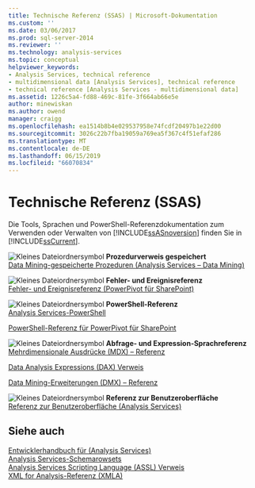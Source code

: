 ```yaml
---
title: Technische Referenz (SSAS) | Microsoft-Dokumentation
ms.custom: ''
ms.date: 03/06/2017
ms.prod: sql-server-2014
ms.reviewer: ''
ms.technology: analysis-services
ms.topic: conceptual
helpviewer_keywords:
- Analysis Services, technical reference
- multidimensional data [Analysis Services], technical reference
- technical reference [Analysis Services - multidimensional data]
ms.assetid: 1226c5a4-fd88-469c-81fe-3f664ab66e5e
author: minewiskan
ms.author: owend
manager: craigg
ms.openlocfilehash: ea1514b8b4e029537958e74fcdf20497b1e22d00
ms.sourcegitcommit: 3026c22b7fba19059a769ea5f367c4f51efaf286
ms.translationtype: MT
ms.contentlocale: de-DE
ms.lasthandoff: 06/15/2019
ms.locfileid: "66070834"
---
```

# <a name="technical-reference-ssas"></a>Technische Referenz (SSAS)
  Die Tools, Sprachen und PowerShell-Referenzdokumentation zum Verwenden oder Verwalten von [!INCLUDE[ssASnoversion](../../includes/ssasnoversion-md.md)] finden Sie in [!INCLUDE[ssCurrent](../../includes/sscurrent-md.md)].  
  
 ![Kleines Dateiordnersymbol](../../integration-services/media/filefolder-small.gif "Small File Folder Icon") **Prozedurverweis gespeichert**  
 [Data Mining-gespeicherte Prozeduren &#40;Analysis Services – Data Mining&#41;](/sql/analysis-services/data-mining/data-mining-stored-procedures-analysis-services-data-mining)  
  
 ![Kleines Dateiordnersymbol](../../integration-services/media/filefolder-small.gif "Small File Folder Icon") **Fehler- und Ereignisreferenz**  
 [Fehler- und Ereignisreferenz &#40;PowerPivot für SharePoint&#41;](../power-pivot-sharepoint/errors-and-events-reference-power-pivot-for-sharepoint.md)  
  
 ![Kleines Dateiordnersymbol](../../integration-services/media/filefolder-small.gif "Small File Folder Icon") **PowerShell-Referenz**  
 [Analysis Services-PowerShell](../analysis-services-powershell.md)  
  
 [PowerShell-Referenz für PowerPivot für SharePoint](/sql/analysis-services/powershell/powershell-reference-for-power-pivot-for-sharepoint)  
  
 ![Kleines Dateiordnersymbol](../../integration-services/media/filefolder-small.gif "Small File Folder Icon") **Abfrage- und Expression-Sprachreferenz**  
 [Mehrdimensionale Ausdrücke &#40;MDX&#41; – Referenz](/sql/mdx/multidimensional-expressions-mdx-reference)  
  
 [Data Analysis Expressions &#40;DAX&#41; Verweis](https://msdn.microsoft.com/library/gg413422(v=sql.120).aspx)  
  
 [Data Mining-Erweiterungen &#40;DMX&#41; – Referenz](/sql/dmx/data-mining-extensions-dmx-reference)  
  
 ![Kleines Dateiordnersymbol](../../integration-services/media/filefolder-small.gif "Small File Folder Icon") **Referenz zur Benutzeroberfläche**  
 [Referenz zur Benutzeroberfläche &#40;Analysis Services&#41;](../user-interface-reference-analysis-services.md)  
  
## <a name="see-also"></a>Siehe auch  
 [Entwicklerhandbuch für &#40;Analysis Services&#41;](../analysis-services-developer-documentation.md)   
 [Analysis Services-Schemarowsets](https://docs.microsoft.com/bi-reference/schema-rowsets/analysis-services-schema-rowsets)   
 [Analysis Services Scripting Language &#40;ASSL&#41; Verweis](https://docs.microsoft.com/bi-reference/assl/analysis-services-scripting-language-assl-for-xmla)   
 [XML for Analysis-Referenz &#40;XMLA&#41;](https://docs.microsoft.com/bi-reference/xmla/xml-for-analysis-xmla-reference)  
  
  
